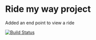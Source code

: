 # Ride my way project

Added an end point to view a ride

[![Build Status](https://travis-ci.org/Njaya2019/Ride-My-Way.svg?branch=endpointViewAride)](https://travis-ci.org/Njaya2019/Ride-My-Way)
